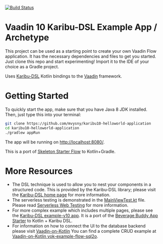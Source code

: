 [![Build Status](https://travis-ci.org/mvysny/karibu10-helloworld-application.svg?branch=master)](https://travis-ci.org/mvysny/karibu-helloworld-application)

# Vaadin 10 Karibu-DSL Example App / Archetype

This project can be used as a starting point to create your own Vaadin Flow application. It has the necessary dependencies and files to get you started.
Just clone this repo and start experimenting! Import it to the IDE of your choice as a Gradle project.
                                              
Uses [Karibu-DSL](https://github.com/mvysny/karibu-dsl) Kotlin bindings to the [Vaadin](https://vaadin.com/flow) framework.

# Getting Started

To quickly start the app, make sure that you have Java 8 JDK installed. Then, just type this into your terminal:

```bash
git clone https://github.com/mvysny/karibu10-helloworld-application
cd karibu10-helloworld-application
./gradlew appRun
```

The app will be running on [http://localhost:8080/](http://localhost:8080/).

This is a port of [Skeleton Starter Flow](https://github.com/vaadin/skeleton-starter-flow) to Kotlin+Gradle.

# More Resources

* The DSL technique is used to allow you to nest your components in a structured code. This is provided by the
  Karibu-DSL library; please visit the [Karibu-DSL home page](https://github.com/mvysny/karibu-dsl) for more information.
* The serverless testing is demonstrated in the [MainViewTest.kt](src/test/kotlin/com/vaadin/flow/demo/helloworld/MainViewTest.kt) file.
  Please read [Serverless Web Testing](http://mavi.logdown.com/posts/3147601) for more information.
* For more complex example which includes multiple pages, please see the [Karibu-DSL example-v10 app](https://github.com/mvysny/karibu-dsl#quickstart-vaadin-10-flow).
  It is a port of the [Beverage Buddy App Starter](https://github.com/vaadin/beverage-starter-flow) to Kotlin + Karibu DSL.
* For information on how to connect the UI to the database backend please visit [Vaadin-on-Kotlin](http://www.vaadinonkotlin.eu/)
  You can find a complete CRUD example at [Vaadin-on-Kotlin vok-example-flow-sql2o](https://github.com/mvysny/vaadin-on-kotlin#vaadin-10-flow-example-project).
